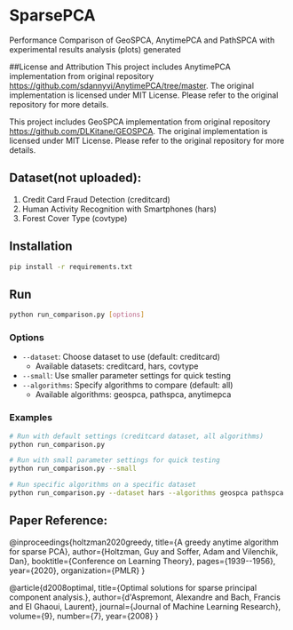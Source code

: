 # SparsePCA
Performance Comparison of GeoSPCA, AnytimePCA and PathSPCA
with experimental results analysis (plots) generated

##License and Attribution
This project includes AnytimePCA implementation from original repository https://github.com/sdannyvi/AnytimePCA/tree/master. The original implementation is licensed under MIT License. Please refer to the original repository for more details.

This project includes GeoSPCA implementation from original repository https://github.com/DLKitane/GEOSPCA. The original implementation is licensed under MIT License. Please refer to the original repository for more details.

## Dataset(not uploaded): 
1. Credit Card Fraud Detection (creditcard)
2. Human Activity Recognition with Smartphones (hars)
3. Forest Cover Type (covtype)

## Installation
```bash
pip install -r requirements.txt
```

## Run
```bash
python run_comparison.py [options]
```

### Options
- `--dataset`: Choose dataset to use (default: creditcard)
  - Available datasets: creditcard, hars, covtype
- `--small`: Use smaller parameter settings for quick testing
- `--algorithms`: Specify algorithms to compare (default: all)
  - Available algorithms: geospca, pathspca, anytimepca

### Examples
```bash
# Run with default settings (creditcard dataset, all algorithms)
python run_comparison.py

# Run with small parameter settings for quick testing
python run_comparison.py --small

# Run specific algorithms on a specific dataset
python run_comparison.py --dataset hars --algorithms geospca pathspca
```

## Paper Reference:

@inproceedings{holtzman2020greedy,
  title={A greedy anytime algorithm for sparse PCA},
  author={Holtzman, Guy and Soffer, Adam and Vilenchik, Dan},
  booktitle={Conference on Learning Theory},
  pages={1939--1956},
  year={2020},
  organization={PMLR}
}

@article{d2008optimal,
  title={Optimal solutions for sparse principal component analysis.},
  author={d'Aspremont, Alexandre and Bach, Francis and El Ghaoui, Laurent},
  journal={Journal of Machine Learning Research},
  volume={9},
  number={7},
  year={2008}
}

